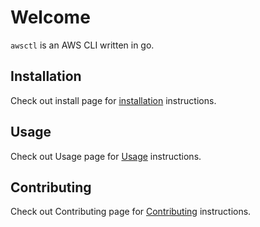 # Welcome

`awsctl` is an AWS CLI written in go.


## Installation

Check out install page for [installation](./install) instructions.

## Usage

Check out Usage page for [Usage](./usage) instructions.

## Contributing

Check out Contributing page for [Contributing](https://github.com/surajincloud/awsctl/blob/main/CONTRIBUTING.md) instructions.

